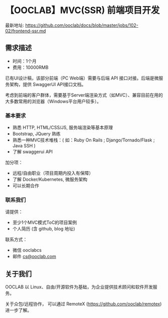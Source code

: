 # 【OOCLAB】MVC(SSR) 前端项目开发

最新地址: https://github.com/ooclab/docs/blob/master/jobs/102-02/frontend-ssr.md

## 需求描述

- 时间：1个月
- 费用：10000RMB

已有UI设计稿，该部分前端（PC Web端）需要与后端 API 接口对接。后端是微服务架构，提供 SwaggerUI API接口文档。

考虑到前端的客户群体，需要基于Server端渲染方式（如MVC）、兼容目前在用的大多数常用的浏览器（Windows平台用户较多）。

### 基本要求

- 熟悉 HTTP, HTML/CSS/JS, 服务端渲染等基本原理
- Bootstrap, JQuery 熟练
- 熟悉一种MVC技术堆栈：( 如：Ruby On Rails ; Django/Tornado/Flask ; Java SSH )
- 了解 swaggerui API

加分项：
- 远程/自由职业（项目周期内投入有保障）
- 了解 Docker/Kubernetes, 微服务架构
- 可以长期合作

### 联系我们

请提供：
- 至少1个MVC模式ToC的项目案例
- 个人简历 (含 github, blog 地址)

联系方式：
- 微信 ooclabcs
- 邮件 cs@ooclab.com

## 关于我们

OOCLAB 以 Linux、自由/开源软件为基础，为企业提供技术顾问和软件开发服务。

关于众包/远程协作，
可以通过 RemoteX (https://github.com/ooclab/remotex) 进一步了解。

